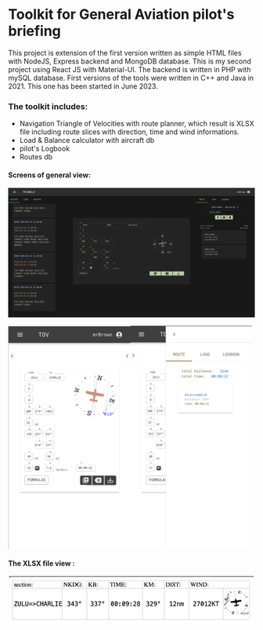 # Toolkit for General Aviation pilot's briefing

This project is extension of the first version written as simple HTML files with  NodeJS, Express backend and  MongoDB database.
This is my second project using React JS  with Material-UI. The backend is written in PHP with  mySQL database.
First versions of the tools were written in C++ and Java in 2021. This one has been started in June 2023.

### The toolkit includes:

+ Navigation Triangle of Velocities with route planner, which result is XLSX file including route slices with direction, time and wind informations.
+ Load & Balance calculator with aircraft db
+ pilot's Logbook
+ Routes db

#### Screens of general view:

![alt generalView](https://github.com/Modralova/gaKneeboard/blob/master/screens/gaKneeboard_screen_1.png)

<div align="center">
<div style="display: flex; align-items: center; direction: column;">
  <img src="https://github.com/Modralova/gaKneeboard/blob/master/screens/gaKneeboard_screen_3.png" width="250"/>
  <img src="https://github.com/Modralova/gaKneeboard/blob/master/screens/gaKneeboard_screen_4.png" width="248"/>
</div>
</div>



#### The XLSX file view :

<p align="center">
<img src="https://github.com/Modralova/gaKneeboard/blob/master/screens/gaKneeboard_screen_2.png" width="500"/>
</p>